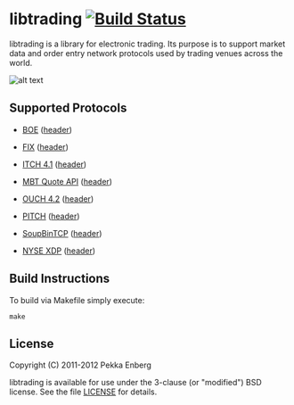 # libtrading [![Build Status](https://secure.travis-ci.org/penberg/libtrading.png)](http://travis-ci.org/penberg/libtrading)

libtrading is a library for electronic trading. Its purpose is to support
market data and order entry network protocols used by trading venues across the
world.

![alt text](https://github.com/penberg/libtrading/raw/master/htdocs/ticker-tape.jpg "Ticker Tape")

## Supported Protocols

 * [BOE](http://www.batstrading.co.uk/resources/participant_resources/BATS_Europe_Binary_Order_Entry_Specification.pdf) ([header](https://github.com/penberg/libtrading/blob/master/include/trading/boe_message.h))

 * [FIX](http://fixprotocol.org/specifications/) ([header](https://github.com/penberg/libtrading/blob/master/include/trading/fix_message.h))

 * [ITCH 4.1](http://nasdaqtrader.com/content/technicalsupport/specifications/dataproducts/NQTV-ITCH-V4_1.pdf) ([header](https://github.com/penberg/libtrading/blob/master/include/trading/itch41_message.h))

 * [MBT Quote API](http://www.mbtrading.com/developersMain.aspx?page=api) ([header](https://github.com/penberg/libtrading/blob/master/include/trading/mbt_quote_message.h))

 * [OUCH 4.2](http://www.nasdaqtrader.com/content/technicalsupport/specifications/TradingProducts/OUCH4.2.pdf) ([header](https://github.com/penberg/libtrading/blob/master/include/trading/ouch42_message.h))

 * [PITCH](http://www.batstrading.com/resources/membership/BATS_PITCH_Specification.pdf) ([header](https://github.com/penberg/libtrading/blob/master/include/trading/pitch_message.h))

 * [SoupBinTCP](http://www.nasdaqtrader.com/content/technicalsupport/specifications/dataproducts/soupbintcp.pdf) ([header](https://github.com/penberg/libtrading/blob/master/include/trading/soupbin3_session.h))

 * [NYSE XDP](http://www.nyxdata.com/nysedata/Default.aspx?tabid=1084) ([header](https://github.com/penberg/libtrading/blob/master/include/trading/xdp_message.h))

## Build Instructions

To build via Makefile simply execute:

    make

## License

Copyright (C) 2011-2012 Pekka Enberg

libtrading is available for use under the 3-clause (or "modified") BSD license.
See the file [LICENSE](https://github.com/penberg/libtrading/blob/master/LICENSE)
for details.
